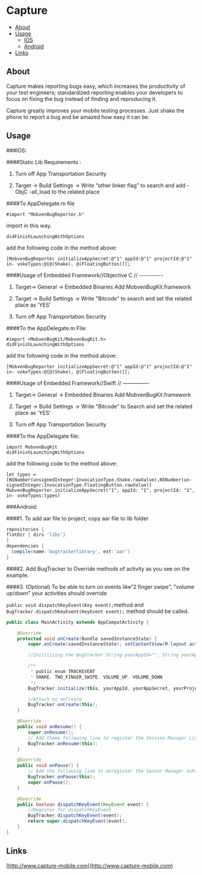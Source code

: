 
Capture
==================

  - [About](#about)
  - [Usage](#usage)
    - [IOS](#ios)
    - [Android](#android)
  - [Links](#links)


## About

Capture makes reporting bugs easy, which increases the productivity of your test engineers; standardized reporting enables your developers to focus on fixing the bug instead of finding and reproducing it.

Capture greatly improves your mobile testing processes.
Just shake the phone to report a bug and be amazed how
easy it can be.


## Usage

###IOS:

####Static Lib Requirements :

1) Turn off App Transportation Security

2) Target -> Build Settings -> Write “other linker flag” to search and add -ObjC -all_load to the related place

####To AppDelegate.m file

```
#import "MobvenBugReporter.h"
``` 
import in this way. 
```
didFinishLaunchingWithOptions
```
add the following code in the method above:

```
[MobvenBugReporter initializeAppSecret:@"1" appId:@"1" projectId:@"1" in- vokeTypes:@[@(Shake), @(FloatingButton)]];
```

####Usage of Embedded Framework//Objective C // ----------

1) Target-> General -> Embedded Binaries
Add MobvenBugKit.framework

2) Target -> Build Settings -> Write "Bitcode" to search and set the related place as 'YES'

3) Turn off App Transportation Security

####To the AppDelegate.m File:
```
#import <MobvenBugKit/MobvenBugKit.h>
didFinishLaunchingWithOptions
```
add the following code in the method above: 
```
[MobvenBugReporter initializeAppSecret:@"1" appId:@"1" projectId:@"1" in- vokeTypes:@[@(Shake), @(FloatingButton)]];
```

####Usage of Embedded Framework//Swift // —————

1) Target-> General -> Embedded Binaries
Add MobvenBugKit.framework

2) Target -> Build Settings -> Write "Bitcode" to Search and set the related place as 'YES'

3) Turn off App Transportation Security

####To the AppDelegate file:
```
import MobvenBugKit
didFinishLaunchingWithOptions
```
add the following code to the method above:
```
let types = [NSNumber(unsignedInteger:InvocationType.Shake.rawValue),NSNumber(un- signedInteger:InvocationType.FloatingButton.rawValue)]
MobvenBugReporter.initializeAppSecret("1", appId: "1", projectId: "1", in- vokeTypes:types)
```

###Android:

####1. To add aar file to project, copy aar file to lib folder

```gradle
repositories {
flatDir { dirs 'libs'} 
}
dependencies { 
  compile(name:'bugtrackerlibrary', ext:'aar')
}
```

####2. Add BugTracker to Override methods of activity as you see on the example. 

####3. (Optional) To be able to turn on events like”2 finger swipe", "volume up/down” your activities should override

```public void dispatchKeyEvent(Key event);```method and  ```BugTracker.dispatchKeyEvent(KeyEvent event);``` method should be called.

```java
public class MainActivity extends AppCompatActivity {

	@Override
	protected void onCreate(Bundle savedInstanceState) {
		super.onCreate(savedInstanceState); setContentView(R.layout.activity_main);

		//Initilizing the BugTracker String yourAppId=""; String yourAppSecret=""; String yourProjectId="";

		/**
		 * public enum TRACKEVENT
		 * SHAKE, TWO_FINGER_SWIPE, VOLUME_UP, VOLUME_DOWN 
		 */
		BugTracker.initialize(this, yourAppId, yourAppSecret, yourProjectId , BugTracker.TRACKEVENT.SHAKE, true);

		//Attach on onCreate
		BugTracker.onCreate(this);
	}

	@Override
	public void onResume() {
		super.onResume();
		// Add theme following line to register the Session Manager Listener onResume 
		BugTracker.onResume(this);
	}

	@Override
	public void onPause() {
		// Add the following line to unregister the Sensor Manager onPause 
		BugTracker.onPause(this);
		super.onPause();
	}

	@Override
	public boolean dispatchKeyEvent(KeyEvent event) {
		//Register for dispatchKeyEvent 
		BugTracker.dispatchKeyEvent(event);
		return super.dispatchKeyEvent(event);
	}
}
```


## Links
[http://www.capture-mobile.com](http://www.capture-mobile.com)
